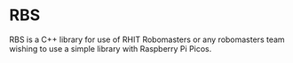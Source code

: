 # RBS
RBS is a C++ library for use of RHIT Robomasters or any robomasters team wishing to use a simple library with Raspberry Pi Picos.
